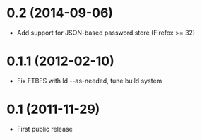 0.2 (2014-09-06)
================

 * Add support for JSON-based password store (Firefox >= 32)

0.1.1 (2012-02-10)
==================

 * Fix FTBFS with ld --as-needed, tune build system

0.1 (2011-11-29)
================

 * First public release
